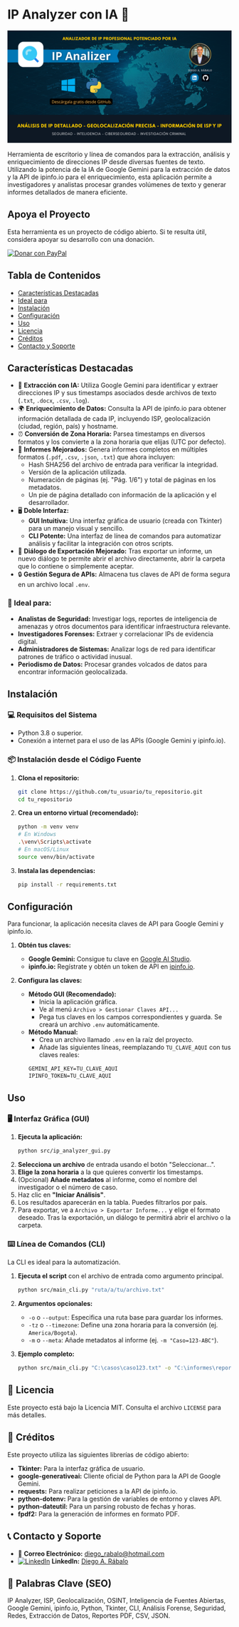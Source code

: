 # IP Analyzer con IA 🤖
![IP Analyzer Banner](assets/imagenes/banner-github.png)

Herramienta de escritorio y línea de comandos para la extracción, análisis y enriquecimiento de direcciones IP desde diversas fuentes de texto. Utilizando la potencia de la IA de Google Gemini para la extracción de datos y la API de ipinfo.io para el enriquecimiento, esta aplicación permite a investigadores y analistas procesar grandes volúmenes de texto y generar informes detallados de manera eficiente.

## Apoya el Proyecto
Esta herramienta es un proyecto de código abierto. Si te resulta útil, considera apoyar su desarrollo con una donación.

[![Donar con PayPal](https://www.paypalobjects.com/en_US/i/btn/btn_donate_SM.gif)](https://www.paypal.com/donate/?hosted_button_id=6W8LAAFX9BN6E)

## Tabla de Contenidos
- [Características Destacadas](#características-destacadas)
- [Ideal para](#ideal-para)
- [Instalación](#instalación)
- [Configuración](#configuración)
- [Uso](#uso)
- [Licencia](#licencia)
- [Créditos](#créditos)
- [Contacto y Soporte](#contacto-y-soporte)

## Características Destacadas
- 🧠 **Extracción con IA:** Utiliza Google Gemini para identificar y extraer direcciones IP y sus timestamps asociados desde archivos de texto (`.txt`, `.docx`, `.csv`, `.log`).
- 🌍 **Enriquecimiento de Datos:** Consulta la API de ipinfo.io para obtener información detallada de cada IP, incluyendo ISP, geolocalización (ciudad, región, país) y hostname.
- ⏰ **Conversión de Zona Horaria:** Parsea timestamps en diversos formatos y los convierte a la zona horaria que elijas (UTC por defecto).
- 📄 **Informes Mejorados:** Genera informes completos en múltiples formatos (`.pdf`, `.csv`, `.json`, `.txt`) que ahora incluyen:
    - Hash SHA256 del archivo de entrada para verificar la integridad.
    - Versión de la aplicación utilizada.
    - Numeración de páginas (ej. "Pág. 1/6") y total de páginas en los metadatos.
    - Un pie de página detallado con información de la aplicación y el desarrollador.
- 🖥️ **Doble Interfaz:**
    - **GUI Intuitiva:** Una interfaz gráfica de usuario (creada con Tkinter) para un manejo visual y sencillo.
    - **CLI Potente:** Una interfaz de línea de comandos para automatizar análisis y facilitar la integración con otros scripts.
- 🚀 **Diálogo de Exportación Mejorado:** Tras exportar un informe, un nuevo diálogo te permite abrir el archivo directamente, abrir la carpeta que lo contiene o simplemente aceptar.
- 🔒 **Gestión Segura de APIs:** Almacena tus claves de API de forma segura en un archivo local `.env`.

### 🎯 Ideal para:
-   **Analistas de Seguridad:** Investigar logs, reportes de inteligencia de amenazas y otros documentos para identificar infraestructura relevante.
-   **Investigadores Forenses:** Extraer y correlacionar IPs de evidencia digital.
-   **Administradores de Sistemas:** Analizar logs de red para identificar patrones de tráfico o actividad inusual.
-   **Periodismo de Datos:** Procesar grandes volcados de datos para encontrar información geolocalizada.

## Instalación

### 💻 Requisitos del Sistema
- Python 3.8 o superior.
- Conexión a internet para el uso de las APIs (Google Gemini y ipinfo.io).

### 📦 Instalación desde el Código Fuente
1.  **Clona el repositorio:**
    ```bash
    git clone https://github.com/tu_usuario/tu_repositorio.git
    cd tu_repositorio
    ```
2.  **Crea un entorno virtual (recomendado):**
    ```bash
    python -m venv venv
    # En Windows
    .\venv\Scripts\activate
    # En macOS/Linux
    source venv/bin/activate
    ```
3.  **Instala las dependencias:**
    ```bash
    pip install -r requirements.txt
    ```

## Configuración
Para funcionar, la aplicación necesita claves de API para Google Gemini y ipinfo.io.

1.  **Obtén tus claves:**
    -   **Google Gemini:** Consigue tu clave en [Google AI Studio](https://aistudio.google.com/app/apikey).
    -   **ipinfo.io:** Regístrate y obtén un token de API en [ipinfo.io](https://ipinfo.io/signup).

2.  **Configura las claves:**
    -   **Método GUI (Recomendado):**
        -   Inicia la aplicación gráfica.
        -   Ve al menú `Archivo > Gestionar Claves API...`
        -   Pega tus claves en los campos correspondientes y guarda. Se creará un archivo `.env` automáticamente.
    -   **Método Manual:**
        -   Crea un archivo llamado `.env` en la raíz del proyecto.
        -   Añade las siguientes líneas, reemplazando `TU_CLAVE_AQUI` con tus claves reales:
          ```
          GEMINI_API_KEY=TU_CLAVE_AQUI
          IPINFO_TOKEN=TU_CLAVE_AQUI
          ```

## Uso

### 🖥️ Interfaz Gráfica (GUI)
1.  **Ejecuta la aplicación:**
    ```bash
    python src/ip_analyzer_gui.py
    ```
2.  **Selecciona un archivo** de entrada usando el botón "Seleccionar...".
3.  **Elige la zona horaria** a la que quieres convertir los timestamps.
4.  (Opcional) **Añade metadatos** al informe, como el nombre del investigador o el número de caso.
5.  Haz clic en **"Iniciar Análisis"**.
6.  Los resultados aparecerán en la tabla. Puedes filtrarlos por país.
7.  Para exportar, ve a `Archivo > Exportar Informe...` y elige el formato deseado. Tras la exportación, un diálogo te permitirá abrir el archivo o la carpeta.

### ⌨️ Línea de Comandos (CLI)
La CLI es ideal para la automatización.

1.  **Ejecuta el script** con el archivo de entrada como argumento principal.
    ```bash
    python src/main_cli.py "ruta/a/tu/archivo.txt"
    ```
2.  **Argumentos opcionales:**
    -   `-o` o `--output`: Especifica una ruta base para guardar los informes.
    -   `-tz` o `--timezone`: Define una zona horaria para la conversión (ej. `America/Bogota`).
    -   `-m` o `--meta`: Añade metadatos al informe (ej. `-m "Caso=123-ABC"`).

3.  **Ejemplo completo:**
    ```bash
    python src/main_cli.py "C:\casos\caso123.txt" -o "C:\informes\reporte_caso123" -tz "America/Argentina/Buenos_Aires" -m "Caso=123-ABC"
    ```

## 📄 Licencia
Este proyecto está bajo la Licencia MIT. Consulta el archivo `LICENSE` para más detalles.

## 💖 Créditos
Este proyecto utiliza las siguientes librerías de código abierto:
- **Tkinter:** Para la interfaz gráfica de usuario.
- **google-generativeai:** Cliente oficial de Python para la API de Google Gemini.
- **requests:** Para realizar peticiones a la API de ipinfo.io.
- **python-dotenv:** Para la gestión de variables de entorno y claves API.
- **python-dateutil:** Para un parsing robusto de fechas y horas.
- **fpdf2:** Para la generación de informes en formato PDF.

## 📞 Contacto y Soporte
- 📧 **Correo Electrónico:** [diego_rabalo@hotmail.com](mailto:diego_rabalo@hotmail.com)
- <a href="https://www.linkedin.com/in/rabalo"><img src="assets/icons/linkedin.ico" alt="LinkedIn" width="20px"></a> **LinkedIn:** [Diego A. Rábalo](https://www.linkedin.com/in/rabalo)

## 🔑 Palabras Clave (SEO)
IP Analyzer, ISP, Geolocalización, OSINT, Inteligencia de Fuentes Abiertas, Google Gemini, ipinfo.io, Python, Tkinter, CLI, Análisis Forense, Seguridad, Redes, Extracción de Datos, Reportes PDF, CSV, JSON.